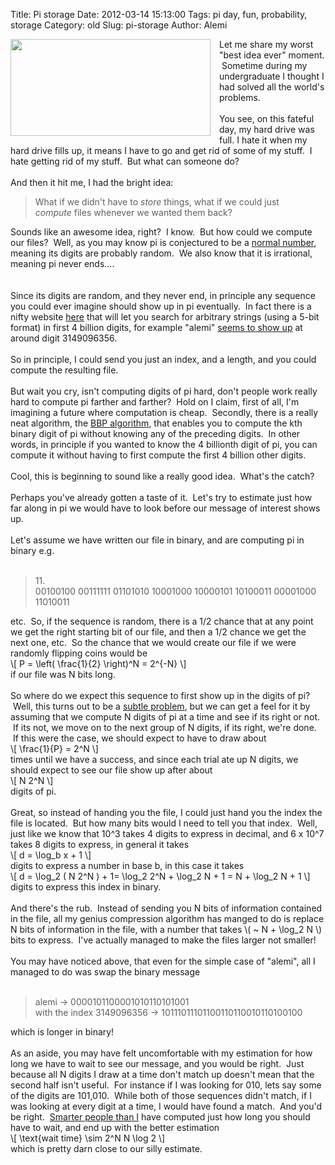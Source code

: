 Title: Pi storage
Date: 2012-03-14 15:13:00
Tags: pi day, fun, probability, storage
Category: old
Slug: pi-storage
Author: Alemi

<div class="separator" style="clear: both; text-align: center;"><a href="http://4.bp.blogspot.com/-4x2fD-exJns/T2DAEJqroqI/AAAAAAAAAbI/8_9quiDP4p0/s1600/floppies.jpg" imageanchor="1" style="clear: left; float: left; margin-bottom: 1em; margin-right: 1em;"><img border="0" height="155" src="http://4.bp.blogspot.com/-4x2fD-exJns/T2DAEJqroqI/AAAAAAAAAbI/8_9quiDP4p0/s320/floppies.jpg" width="320" /></a></div>Let me share my worst "best idea ever" moment. &nbsp;Sometime during my undergraduate I thought I had solved all the world's problems.<br /><br />You see, on this fateful day, my hard drive was full. I hate it when my hard drive fills up, it means I have to go and get rid of some of my stuff. &nbsp;I hate getting rid of my stuff. &nbsp;But what can someone do?<br /><br />And then it hit me, I had the bright idea:<br /><blockquote class="tr_bq">What if we didn't have to <i>store</i>&nbsp;things, what if we could just <i>compute</i>&nbsp;files whenever we wanted them back?</blockquote>Sounds like an awesome idea, right? &nbsp;I know. &nbsp;But how could we compute our files? &nbsp;Well, as you may know pi is conjectured to be a <a href="http://en.wikipedia.org/wiki/Normal_number">normal number</a>, meaning its digits are probably random. &nbsp;We also know that it is irrational, meaning pi never ends....<br /><br /><a name='more'></a><br />Since its digits are random, and they never end, in principle any sequence you could ever imagine should show up in pi eventually. &nbsp;In fact there is a nifty website&nbsp;<a href="http://pi.nersc.gov/">here</a>&nbsp;that will let you search for arbitrary strings (using a 5-bit format) in first 4 billion digits, for example "alemi" <a href="http://pi.nersc.gov/cgi-bin/pi.cgi?word=alemi&amp;format=char">seems to show up</a> at around digit&nbsp;3149096356.<br /><br />So in principle, I could send you just an index, and a length, and you could compute the resulting file.<br /><br />But wait you cry, isn't computing digits of pi hard, don't people work really hard to compute pi farther and farther? &nbsp;Hold on I claim, first of all, I'm imagining a future where computation is cheap. &nbsp;Secondly, there is a really neat algorithm, the <a href="http://en.wikipedia.org/wiki/Bailey%E2%80%93Borwein%E2%80%93Plouffe_formula">BBP algorithm</a>, that enables you to compute the kth binary digit of pi without knowing any of the preceding digits. &nbsp;In other words, in principle if you wanted to know the 4 billionth digit of pi, you can compute it without having to first compute the first 4 billion other digits.<br /><br />Cool, this is beginning to sound like a really good idea. &nbsp;What's the catch?<br /><br />Perhaps you've already gotten a taste of it. &nbsp;Let's try to estimate just how far along in pi we would have to look before our message of interest shows up. <br /><br />Let's assume we have written our file in binary, and are computing pi in binary e.g.<br /><br /><blockquote>11.<br />00100100 00111111 01101010 10001000 10000101 10100011 00001000 11010011</blockquote>etc. &nbsp;So, if the sequence is random, there is a 1/2 chance that at any point we get the right starting bit of our file, and then a 1/2 chance we get the next one, etc. &nbsp;So the chance that we would create our file if we were randomly flipping coins would be<br />\[ P = \left( \frac{1}{2} \right)^N = 2^{-N} \]<br />if our file was N bits long.<br /><br />So where do we expect this sequence to first show up in the digits of pi? &nbsp;Well, this turns out to be a <a href="http://mathworld.wolfram.com/CoinTossing.html">subtle problem</a>, but we can get a feel for it by assuming that we compute N digits of pi at a time and see if its right or not. &nbsp;If its not, we move on to the next group of N digits, if its right, we're done. &nbsp;If this were the case, we should expect to have to draw about<br />\[ \frac{1}{P} = 2^N \]<br />times until we have a success, and since each trial ate up N digits, we should expect to see our file show up after about<br />\[ N 2^N \]<br />digits of pi.<br /><br />Great, so instead of handing you the file, I could just hand you the index the file is located. &nbsp;But how many bits would I need to tell you that index. &nbsp;Well, just like we know that 10^3 takes 4 digits to express in decimal, and 6 x 10^7 takes 8 digits to express, in general it takes<br />\[ d = \log_b x + 1 \]<br />digits to express a number in base b, in this case it takes<br />\[ d = \log_2 ( N 2^N ) + 1= \log_2 2^N + \log_2 N + 1 = N + \log_2 N + 1 \]<br />digits to express this index in binary.<br /><br />And there's the rub. &nbsp;Instead of sending you N bits of information contained in the file, all my genius compression algorithm has manged to do is replace N bits of information in the file, with a number that takes \( ~ N + \log_2 N \) bits to express. &nbsp;I've actually managed to make the files larger not smaller!<br /><br />You may have noticed above, that even for the simple case of "alemi", all I managed to do was swap the binary message<br /><br /><blockquote class="tr_bq">alemi -&gt;&nbsp;0000101100001010110101001<br />with the index&nbsp;3149096356 -&gt;&nbsp;10111011101100110110010110100100</blockquote>which is longer in binary!<br /><br />As an aside, you may have felt uncomfortable with my estimation for how long we have to wait to see our message, and you would be right. &nbsp;Just because all N digits I draw at a time don't match up doesn't mean that the second half isn't useful. &nbsp;For instance if I was looking for 010, lets say some of the digits are 101,010. &nbsp;While both of those sequences didn't match, if I was looking at every digit at a time, I would have found a match. &nbsp;And you'd be right. &nbsp;<a href="http://www.cs.elte.hu/~mori/cikkek/Expectation.pdf">Smarter people than I</a> have computed just how long you should have to wait, and end up with the better estimation<br />\[ \text{wait time} \sim 2^N N \log 2 \]<br />which is pretty darn close to our silly estimate. <br /><br /><br />
